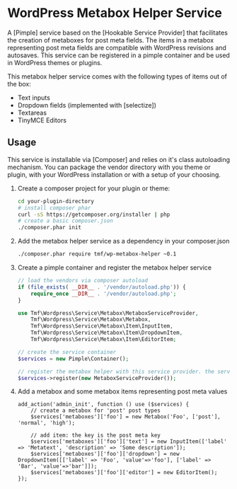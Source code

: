 WordPress Metabox Helper Service
================================

A [Pimple] service based on the [Hookable Service Provider] that facilitates the creation of metaboxes for post meta
fields. The items in a metabox representing post meta fields are compatible with WordPress revisions and autosaves.
This service can be registered in a pimple container and be used in WordPress themes or plugins. 

This metabox helper service comes with the following types of items out of the box:
* Text inputs
* Dropdown fields (implemented with [selectize])
* Textareas
* TinyMCE Editors

Usage
-----

This service is installable via [Composer] and relies on it's class autoloading mechanism. You can package the vendor
directory with you theme or plugin, with your WordPress installation or with a setup of your choosing.

1. Create a composer project for your plugin or theme:
    
    ```bash
    cd your-plugin-directory
    # install composer phar
    curl -sS https://getcomposer.org/installer | php
    # create a basic composer.json
    ./composer.phar init
    ```
2. Add the metabox helper service as a dependency in your composer.json
    
    ```bash
    ./composer.phar require tmf/wp-metabox-helper ~0.1
    ```
3. Create a pimple container and register the metabox helper service
    
    ```php
    // load the vendors via composer autoload
    if (file_exists( __DIR__ . '/vendor/autoload.php')) {
        require_once __DIR__ . '/vendor/autoload.php';
    }
    
    use Tmf\Wordpress\Service\Metabox\MetaboxServiceProvider,
        Tmf\Wordpress\Service\Metabox\Metabox,
        Tmf\Wordpress\Service\Metabox\Item\InputItem,
        Tmf\Wordpress\Service\Metabox\Item\DropdownItem,
        Tmf\Wordpress\Service\Metabox\Item\EditorItem;
    
    // create the service container
    $services = new Pimple\Container();
    
    // register the metabox helper with this service provider. the service is registered with the 'metaboxes' key
    $services->register(new MetaboxServiceProvider());
    ```
4. Add a metabox and some metabox items representing post meta values
    
    ```
    add_action('admin_init', function () use ($services) {
        // create a metabox for 'post' post types
        $services['metaboxes']['foo'] = new Metabox('Foo', ['post'], 'normal', 'high');
        
        // add item: the key is the post meta key
        $services['metaboxes']['foo']['text'] = new InputItem(['label' => 'Metatext', 'description' => 'Some description']);
        $services['metaboxes']['foo']['dropdown'] = new DropdownItem([['label' => 'Foo', 'value'=>'foo'], ['label' => 'Bar', 'value'=>'bar']]);
        $services['metaboxes']['foo']['editor'] = new EditorItem();
    });
    ```

